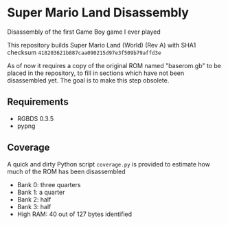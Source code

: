 # Super Mario Land Disassembly

Disassembly of the first Game Boy game I ever played

This repository builds Super Mario Land (World) (Rev A) with SHA1 checksum `418203621b887caa090215d97e3f509b79affd3e`

As of now it requires a copy of the original ROM named "baserom.gb" to be placed in the repository, to fill in sections which have not been disassembled yet. The goal is to make this step obsolete.

## Requirements

* RGBDS 0.3.5
* pypng

## Coverage

A quick and dirty Python script `coverage.py` is provided to estimate how much of the ROM has been disassembled

* Bank 0: three quarters
* Bank 1: a quarter
* Bank 2: half
* Bank 3: half
* High RAM: 40 out of 127 bytes identified

